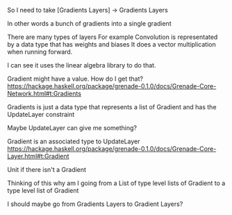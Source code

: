 
So I need to take [Gradients Layers] -> Gradients Layers

In other words a bunch of gradients into a single gradient

There are many types of layers
For example Convolution is representated by a data type that has weights and biases
It does a vector multiplication when running forward.

I can see it uses the linear algebra library to do that.

Gradient might have a value. How do I get that?
https://hackage.haskell.org/package/grenade-0.1.0/docs/Grenade-Core-Network.html#t:Gradients

Gradients is just a data type that represents a list of Gradient and has the UpdateLayer constraint

Maybe UpdateLayer can give me something?

Gradient is an associated type to UpdateLayer
https://hackage.haskell.org/package/grenade-0.1.0/docs/Grenade-Core-Layer.html#t:Gradient

Unit if there isn't a Gradient

Thinking of this why am I going from a List of type level lists of Gradient to a type level list of Gradient

I should maybe go from Gradients Layers to Gradient Layers?